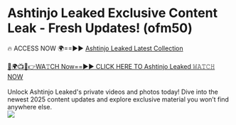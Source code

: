 # Ashtinjo Leaked Exclusive Content Leak - Fresh Updates! (ofm50)

🔥 ACCESS NOW 🌍==►► <a href="https://tinyurl.com/kvy9nzfs" rel="nofollow">Ashtinjo Leaked Latest Collection</a>
<br><br>
[🔴🌍📺📱👉WA𝚃CH Now==►► CLICK HERE TO Ashtinjo Leaked 𝚆𝙰𝚃𝙲𝙷 NOW](https://tinyurl.com/kvy9nzfs)
<br><br>
Unlock Ashtinjo Leaked's private videos and photos today! Dive into the newest 2025 content updates and explore exclusive material you won’t find anywhere else.
<br>
<a href="https://tinyurl.com/kvy9nzfs" rel="nofollow" data-target="animated-image.originalLink"><img src="https://camo.githubusercontent.com/8a4f000d20f83aca3bf7ec5f350d767afa0574a8a352519fd8cfa583a6f93a33/68747470733a2f2f692e696d6775722e636f6d2f644a486b345a712e676966" data-canonical-src="https://i.imgur.com/dJHk4Zq.gif" style="max-width: 100%; display: inline-block;" data-target="animated-image.originalImage"></a>
<br>
